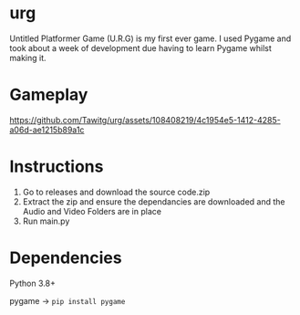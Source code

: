 # urg
Untitled Platformer Game (U.R.G) is my first ever game. I used Pygame and took about a week of development due having to learn Pygame whilst making it.
# Gameplay
https://github.com/Tawitg/urg/assets/108408219/4c1954e5-1412-4285-a06d-ae1215b89a1c
# Instructions
1. Go to releases and download the source code.zip
2. Extract the zip and ensure the dependancies are downloaded and the Audio and Video Folders are in place
3. Run main.py
#
# Dependencies
Python 3.8+

pygame -> ``pip install pygame``

